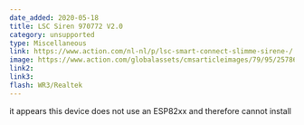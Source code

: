 ```yaml
---
date_added: 2020-05-18
title: LSC Siren 970772 V2.0 
category: unsupported
type: Miscellaneous
link: https://www.action.com/nl-nl/p/lsc-smart-connect-slimme-sirene-/
image: https://www.action.com/globalassets/cmsarticleimages/79/95/2578690_8712879142812-111.png?preset=mediaSliderImageZoomed
link2: 
link3: 
flash: WR3/Realtek
---
```

it appears this device does not use an ESP82xx and therefore cannot install